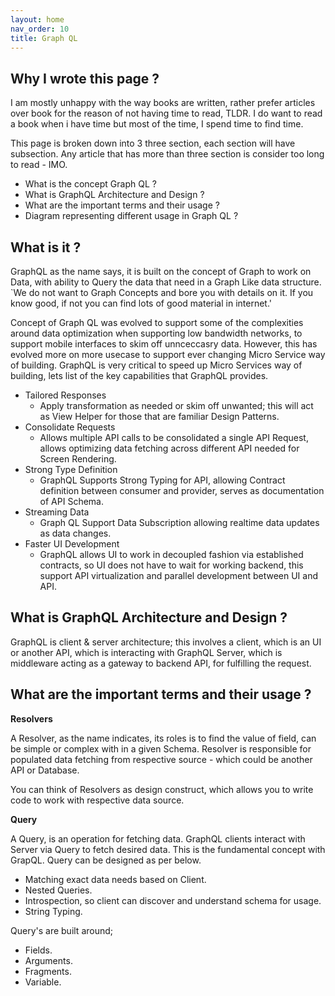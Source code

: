 ```yaml
---
layout: home
nav_order: 10
title: Graph QL
---
```


## Why I wrote this page ?

I am mostly unhappy with the way books are written, rather prefer articles over book for the reason of not having time to read, TLDR. I do want to read a book when i have time but most of the time, I spend time to find time. 

This page is broken down into 3 three section, each section will have subsection. Any article that has more than three section is consider too long to read - IMO.

- What is the concept Graph QL ?
- What is GraphQL Architecture and Design ?
- What are the important terms and their usage ?
- Diagram representing different usage in Graph QL ?


## What is it ?

GraphQL as the name says, it is built on the concept of Graph to work on Data, with ability to Query the data that need in a Graph Like data structure. 
`We do not want to Graph Concepts and bore you with details on it. If you know good, if not you can find lots of good material in internet.'

Concept of Graph QL was evolved to support some of the complexities around data optimization when supporting low bandwidth networks, to support mobile interfaces to skim off unnceccasry data. However, this has evolved more on more usecase to support ever changing Micro Service way of building. GraphQL is very critical to speed up Micro Services way of building, lets list of the key capabilities that GraphQL provides.

- Tailored Responses
  * Apply transformation as needed or skim off unwanted; this will act as View Helper for those that are familiar Design Patterns.
- Consolidate Requests
  * Allows multiple API calls to be consolidated a single API Request, allows optimizing data fetching across different API needed for Screen Rendering.
- Strong Type Definition
  * GraphQL Supports Strong Typing for API, allowing Contract definition between consumer and provider, serves as documentation of API Schema.
- Streaming Data
  * Graph QL Support Data Subscription allowing realtime data updates as data changes.
- Faster UI Development 
  * GraphQL allows UI to work in decoupled fashion via established contracts, so UI does not have to wait for working backend, this support API virtualization and parallel development between UI and API.




## What is GraphQL Architecture and Design ?


GraphQL is client & server architecture; this involves a client, which is an UI or another API, which is interacting with GraphQL Server, which is middleware acting as a gateway to backend API, for fulfilling the request.




## What are the important terms and their usage ?


**Resolvers**

A Resolver, as the name indicates, its roles is to find the value of field, can be simple or complex with in a given Schema.  Resolver is responsible for populated data fetching from respective source - which could be another API or Database.

You can think of Resolvers as design construct, which allows you to write code to work with respective data source.


**Query**

A Query, is an operation for fetching data. GraphQL clients interact with Server via Query to fetch desired data. This is the fundamental concept with GrapQL. Query can be designed as per below.

- Matching exact data needs based on Client.
- Nested Queries.
- Introspection, so client can discover and understand schema for usage.
- String Typing.

Query's are built around;

- Fields.
- Arguments.
- Fragments.
- Variable.




